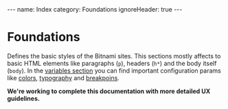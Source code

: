 <div style="display:none;">/*</div>
---
name: Index
category: Foundations
ignoreHeader: true
---

# Foundations

Defines the basic styles of the Bitnami sites. This sections mostly affects to basic HTML elements
like paragraphs (`p`), headers (`h*`) and the body itself (`body`). In the
[variables section](/category/Foundations/Variables/) you can find important configuration params
like [colors](/category/Foundations/Variables/#Colors),
[typography](/category/Foundations/Variables/#Typography) and
[breakpoins](/category/Foundations/Variables/#Breakpoints).

**We're working to complete this documentation with more detailed UX guidelines.**

<div style="display:none;">*/</div>
